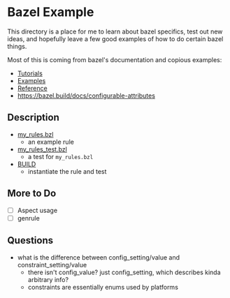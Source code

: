 # Bazel Example

This directory is a place for me to learn about bazel specifics, test out new
ideas, and hopefully leave a few good examples of how to do certain bazel
things.

Most of this is coming from bazel's documentation and copious examples:

- [Tutorials](https://bazel.build/rules/rules-tutorial)
- [Examples](https://github.com/bazelbuild/examples/tree/master/rules)
- [Reference](https://bazel.build/reference/be/general#config_setting)
- https://bazel.build/docs/configurable-attributes

## Description

- [my_rules.bzl](./my_rules.bzl)
  - an example rule
- [my_rules_test.bzl](./my_rules_test.bzl)
  - a test for `my_rules.bzl`
- [BUILD](./BUILD)
  - instantiate the rule and test

## More to Do

- [ ] Aspect usage
- [ ] genrule

## Questions

- what is the difference between config_setting/value and
  constraint_setting/value
  - there isn't config_value? just config_setting, which describes kinda
    arbitrary info?
  - constraints are essentially enums used by platforms
